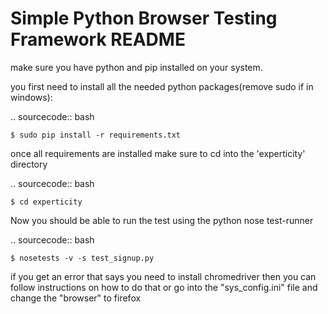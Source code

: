 Simple Python Browser Testing Framework README
=====================
make sure you have python and pip installed on your system.

you first need to install all the needed python packages(remove sudo if in windows):

.. sourcecode:: bash

    $ sudo pip install -r requirements.txt

once all requirements are installed make sure to cd into the 'experticity' directory

.. sourcecode:: bash

    $ cd experticity

Now you should be able to run the test using the python nose test-runner

.. sourcecode:: bash

    $ nosetests -v -s test_signup.py

if you get an error that says you need to install chromedriver
then you can follow instructions on how to do that or go into the "sys_config.ini"
file and change the "browser" to firefox
